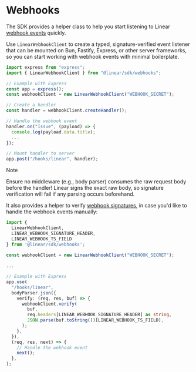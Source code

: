 # Webhooks

The SDK provides a helper class to help you start listening to Linear [webhook events](https://linear.app/developers/webhooks) quickly. 

Use `LinearWebhookClient` to create a typed, signature-verified event listener that can be mounted on Bun, Fastify, Express, or other server frameworks, so you can start working with webhook events with minimal boilerplate.

```ts
import express from "express";
import { LinearWebhookClient } from "@linear/sdk/webhooks";

// Example with Express
const app = express();
const webhookClient = new LinearWebhookClient("WEBHOOK_SECRET");

// Create a handler
const handler = webhookClient.createHandler();

// Handle the webhook event
handler.on("Issue", (payload) => {
  console.log(payload.data.title);
  ...
});

// Mount handler to server
app.post("/hooks/linear", handler);
```

> [!NOTE]
> Ensure no middleware (e.g., body parser) consumes the raw request body before the handler! Linear signs the exact raw body, so signature verification will fail if any parsing occurs beforehand.

It also provides a helper to verify [webhook signatures](https://linear.app/developers/webhooks#securing-webhooks), in case you'd like to handle the webhook events manually: 

```ts
import { 
  LinearWebhookClient,
  LINEAR_WEBHOOK_SIGNATURE_HEADER, 
  LINEAR_WEBHOOK_TS_FIELD
} from '@linear/sdk/webhooks';
 
const webhookClient = new LinearWebhookClient("WEBHOOK_SECRET");

...

// Example with Express
app.use(
  "/hooks/linear",
  bodyParser.json({
    verify: (req, res, buf) => {
      webhookClient.verify(
        buf,
        req.headers[LINEAR_WEBHOOK_SIGNATURE_HEADER] as string,
        JSON.parse(buf.toString())[LINEAR_WEBHOOK_TS_FIELD],
      );
    },
  }),
  (req, res, next) => {
    // Handle the webhook event
    next();
  },
);
```